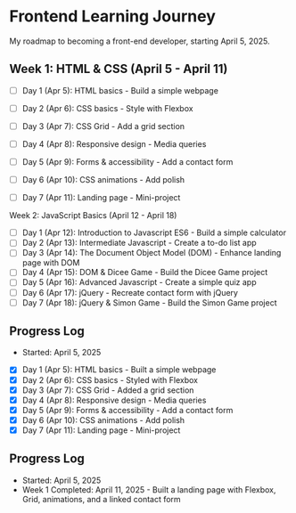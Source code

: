 # Frontend Learning Journey
My roadmap to becoming a front-end developer, starting April 5, 2025.

## Week 1: HTML & CSS (April 5 - April 11)
- [ ] Day 1 (Apr 5): HTML basics - Build a simple webpage
- [ ] Day 2 (Apr 6): CSS basics - Style with Flexbox
- [ ] Day 3 (Apr 7): CSS Grid - Add a grid section
- [ ] Day 4 (Apr 8): Responsive design - Media queries
- [ ] Day 5 (Apr 9): Forms & accessibility - Add a contact form
- [ ] Day 6 (Apr 10): CSS animations - Add polish
- [ ] Day 7 (Apr 11): Landing page - Mini-project


Week 2: JavaScript Basics (April 12 - April 18)
- [ ] Day 1 (Apr 12): Introduction to Javascript ES6 - Build a simple calculator
- [ ] Day 2 (Apr 13): Intermediate Javascript - Create a to-do list app
- [ ] Day 3 (Apr 14): The Document Object Model (DOM) - Enhance landing page with DOM
- [ ] Day 4 (Apr 15): DOM & Dicee Game - Build the Dicee Game project
- [ ] Day 5 (Apr 16): Advanced Javascript - Create a simple quiz app
- [ ] Day 6 (Apr 17): jQuery - Recreate contact form with jQuery
- [ ] Day 7 (Apr 18): jQuery & Simon Game - Build the Simon Game project

## Progress Log
- Started: April 5, 2025
- [x] Day 1 (Apr 5): HTML basics - Built a simple webpage
- [x] Day 2 (Apr 6): CSS basics - Styled with Flexbox
- [x] Day 3 (Apr 7): CSS Grid - Added a grid section
- [x] Day 4 (Apr 8): Responsive design - Media queries
- [x] Day 5 (Apr 9): Forms & accessibility - Add a contact form
- [x] Day 6 (Apr 10): CSS animations - Add polish
- [X] Day 7 (Apr 11): Landing page - Mini-project

## Progress Log
- Started: April 5, 2025
- Week 1 Completed: April 11, 2025 - Built a landing page with Flexbox, Grid, animations, and a linked contact form

